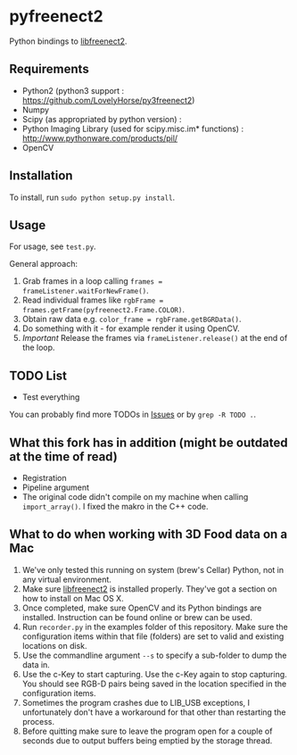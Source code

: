 pyfreenect2
===========

Python bindings to [libfreenect2](https://github.com/OpenKinect/libfreenect2).

Requirements
---------

- Python2 (python3 support : https://github.com/LovelyHorse/py3freenect2)
- Numpy
- Scipy (as appropriated by python version) :
- Python Imaging Library (used for scipy.misc.im* functions) : http://www.pythonware.com/products/pil/
- OpenCV

Installation
---------

To install, run `sudo python setup.py install`.

Usage
---------

For usage, see `test.py`.

General approach:

1. Grab frames in a loop calling `frames = frameListener.waitForNewFrame()`.
2. Read individual frames like `rgbFrame = frames.getFrame(pyfreenect2.Frame.COLOR)`.
3. Obtain raw data e.g. `color_frame = rgbFrame.getBGRData()`.
4. Do something with it - for example render it using OpenCV.
5. *Important* Release the frames via `frameListener.release()` at the end of the loop.


TODO List
---------
 * Test everything

You can probably find more TODOs in [Issues](https://github.com/tikiking1/pyfreenect2/issues) or by `grep -R TODO .`.

What this fork has in addition (might be outdated at the time of read)
---------
- Registration
- Pipeline argument
- The original code didn't compile on my machine when calling `import_array()`. I fixed the makro in the C++ code.

What to do when working with 3D Food data on a Mac
---------
1. We've only tested this running on system (brew's Cellar) Python, not in any virtual environment.
2. Make sure [libfreenect2](https://github.com/OpenKinect/libfreenect2) is installed properly. They've got a section on how to install on Mac OS X.
3. Once completed, make sure OpenCV and its Python bindings are installed. Instruction can be found online or brew can be used.
4. Run ```recorder.py``` in the examples folder of this repository. Make sure the configuration items within that file (folders) are set to valid and existing locations on disk.
5. Use the commandline argument ```--s``` to specify a sub-folder to dump the data in.
6. Use the c-Key to start capturing. Use the c-Key again to stop capturing. You should see RGB-D pairs being saved in the location specified in the configuration items.
7. Sometimes the program crashes due to LIB_USB exceptions, I unfortunately don't have a workaround for that other than restarting the process.
8. Before quitting make sure to leave the program open for a couple of seconds due to output buffers being emptied by the storage thread.
